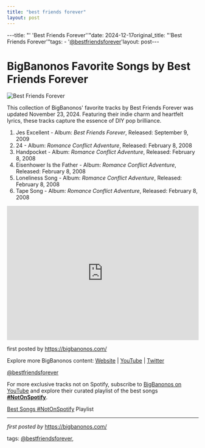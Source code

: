 ```yaml
---
title: "best friends forever"
layout: post
---
```

---title: "' 'Best Friends Forever''"date: 2024-12-17original_title: "'Best Friends Forever'"tags:  - '[@bestfriendsforever](/tags/bestfriendsforever/)'layout: post---<h1>BigBanonos Favorite Songs by Best Friends Forever</h1><img src="https://lastfm.freetls.fastly.net/i/u/ar0/c76c001db333401a8edc95ec2eff5955.jpg" alt="Best Friends Forever"> <p>This collection of BigBanonos' favorite tracks by Best Friends Forever was updated November 23, 2024. Featuring their indie charm and heartfelt lyrics, these tracks capture the essence of DIY pop brilliance.</p> <ol> <li>Jes Excellent - Album: <i>Best Friends Forever</i>, Released: September 9, 2009</li> <li>24 - Album: <i>Romance Conflict Adventure</i>, Released: February 8, 2008</li> <li>Handpocket - Album: <i>Romance Conflict Adventure</i>, Released: February 8, 2008</li> <li>Eisenhower Is the Father - Album: <i>Romance Conflict Adventure</i>, Released: February 8, 2008</li> <li>Loneliness Song - Album: <i>Romance Conflict Adventure</i>, Released: February 8, 2008</li> <li>Tape Song - Album: <i>Romance Conflict Adventure</i>, Released: February 8, 2008</li></ol> <div> <iframe src="https://open.spotify.com/embed/playlist/6hXtcZRWM7ooyrTxGyn2mZ?utm_source=generator" width="100%" height="352" frameborder="0" allowfullscreen="" allow="autoplay; clipboard-write; encrypted-media; fullscreen; picture-in-picture" loading="lazy"></iframe></div> <p>first posted by https://bigbanonos.com/</p> <div> <p>Explore more BigBanonos content: <a href="https://bigbanonos.com/">Website</a> | <a href="https://www.youtube.com/[@BigBanonos](/tags/BigBanonos/)">YouTube</a> | <a href="https://x.com/bigbanonos">Twitter</a></p></div> <!-- Tags --><p>[@bestfriendsforever](/tags/bestfriendsforever/)</p><!--Subscribe and Playlist Links--><div>    <p>For more exclusive tracks not on Spotify, subscribe to <a href="https://www.youtube.com/[@BigBanonos](/tags/BigBanonos/)" target="_blank">BigBanonos on YouTube</a> and explore their curated playlist of the best songs <strong>[#NotOnSpotify](/tags/NotOnSpotify/)</strong>.</p>    <p><a href="https://www.youtube.com/playlist?list=PLtuNtuTatqI0kFahUCbtbfenC_ET5O_tr" target="_blank">Best Songs [#NotOnSpotify](/tags/NotOnSpotify/) Playlist<br /></a></p></div><hr /><p><em>first posted by</em> <a href="https://bigbanonos.com/" rel="noopener" target="_new">https://bigbanonos.com/</a></p><p>tags: [@bestfriendsforever](/tags/bestfriendsforever/),</p>